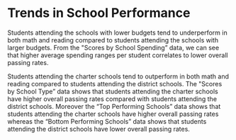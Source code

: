 # Trends in School Performance

Students attending the schools with lower budgets tend to underperform in both math and reading compared to students attending the schools with larger budgets. From the "Scores by School Spending” data, we can see that higher average spending ranges per student correlates to lower overall passing rates.

Students attending the charter schools tend to outperform in both math and reading compared to students attending the district schools. The "Scores by School Type” data shows that students attending the charter schools have higher overall passing rates compared with students attending the district schools. Moreover the “Top Performing Schools” data shows that students attending the charter schools have higher overall passing rates whereas the “Bottom Performing Schools” data shows that students attending the district schools have lower overall passing rates.